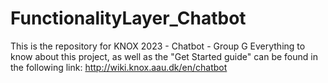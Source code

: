 # FunctionalityLayer_Chatbot
This is the repository for KNOX 2023 - Chatbot - Group G
Everything to know about this project, as well as the "Get Started guide" can be found in the following link: http://wiki.knox.aau.dk/en/chatbot
